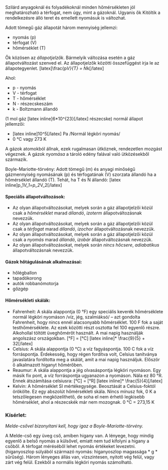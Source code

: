 Szilárd anyagoknál és folyadékoknál minden hőmérsékleten jól meghatározható a térfogat, nem úgy, mint a gázoknál. Ugyanis ők Kitöltik a rendelkezésre álló teret és emellett nyomásuk is változhat.

Adott tömegű gáz állapotát három mennyiség jellemzi:
 - nyomás (p)
 - térfogat (V)
 - hőmérséklet (T)

Ők közösen az *állapotjelzők*. Bármelyik változása esetén a gáz állapotváltozást szenved el. Az állapotjelzők közötti összefüggést írja le az állapotegyenlet.
[latex]\frac{p*V}{T} = N*k[/latex]

Ahol:
 - p - nyomás
 - V - térfogat
 - T - hőmérséklet
 - N - részecskeszám
 - k - Boltzmann állandó

(1 mol gáz [latex inline]6*10^{23}[/latex] részecske) normál állapot jellemzői:
 - [latex inline]10^5[/latex] Pa /Normál légköri nyomás/
 - 0 °C vagy 273 K

A gázok atomokból állnak, ezek rugalmasan ütköznek, rendezetlen mozgást végeznek. A gázok *nyomása* a tároló edény falával való ütközésekből származik.

Boyle-Mariotte-törvény: Adott tömegű (m) és anyagi minőségű gázmennyiség nyomásának (p) és térfogatának (V) szorzata állandó ha a hőmérséklet állandó (T). Tehát, ha T és N állandó: [latex inline]p_1*V_1=p_2*V_2[/latex]

#### Speciális állapotváltozások:
 - Az olyan állapotváltozásokat, melyek során a gáz állapotjelzői közül csak a *hőmérséklet* marad *állandó*, *izoterm* állapotváltozásnak nevezzük.
 - Az olyan állapotváltozásokat, melyek során a gáz állapotjelzői közül csak a *térfogat* marad *állandó*, *izochor* állapotváltozásnak nevezzük.
 - Az olyan állapotváltozásokat, melyek során a gáz állapotjelzői közül csak a *nyomás* marad *állandó*, *izobár* állapotváltozásnak nevezzük.
 - Az olyan állapotváltozásokat, melyek során *nincs hőcsere*, *adiabatikus* állapotváltozásnak nevezzük.

#### Gázok hőtágulásának alkalmazásai:
 - hőlégballon
 - tapadókorong
 - autók robbanómotorja
 - gőzgép

#### Hőmérsékleti skálák:
 - Fahrenheit:
 A skála alappontja (0 °F) egy speciális keverék hőmérséklete normál légköri nyomáson /víz, jég, szalmiáksó/ – azt gondolta Fahrenheit, hogy nincs ennél alacsonyabb hőmérséklet. 100 F fok a saját testhőmérséklete. Az ezek közötti részt osztotta fel 100 egyenlő részre. Alkohollal töltött üveghőmérőt használt. A mai napig használják angolszász országokban. [°F] = [°C] [latex inline]* \frac{9}{5} + 32[/latex]
 - Celsius: A skála alappontja (0 °C) a víz fagyáspontja. 100 C fok a víz forráspontja. Érdekesség, hogy régen fordítva volt, Celsius tanítványa javaslatára fordította meg a skálát, amit a  mai napig használjuk. Először ő alkalmazott higanyt hőmérőben.
 - Reaumur: A skála alappontja a jég olvasáspontja légköri nyomáson. Egy másik fix pont, a víz forráspontja ugyanazon a nyomáson. Nála ez 80 °R. Ennek átszámítása celsiusra: [°C] = [°R] [latex inline]* \frac{5}{4}[/latex]
 - Kelvin: A hőmérséklet SI mértékegysége. Beosztását a Celsius-foktól örökölte. Ez egy abszolút hőmérsékleti skála. Nincs mínusz fok, 0 K a tetszőlegesen megközelíthető, de soha el nem érhető legkisebb hőmérséklet, ahol a részecskék már nem mozognak. 0 °C = 273,15 K

### Kísérlet:
*Melde-csővel bizonyítani kell, hogy igaz a Boyle-Mariotte-törvény.*

A Melde-cső egy üveg cső, amiben higany van. A lényege, hogy mindig egyenlő a belső nyomás a külsővel, emiatt nem tud kifolyni a higany a csőből. A térfogat méréséből lehet nyomás értékeket levezetni. (higanyoszlop súlyából származó nyomás: higanyoszlop magassága * g * sűrűség). Három lényeges állás van, vízszintesen, nyitott vég felül, vagy zárt vég felül. Ezekből a normális légköri nyomás számolható.
